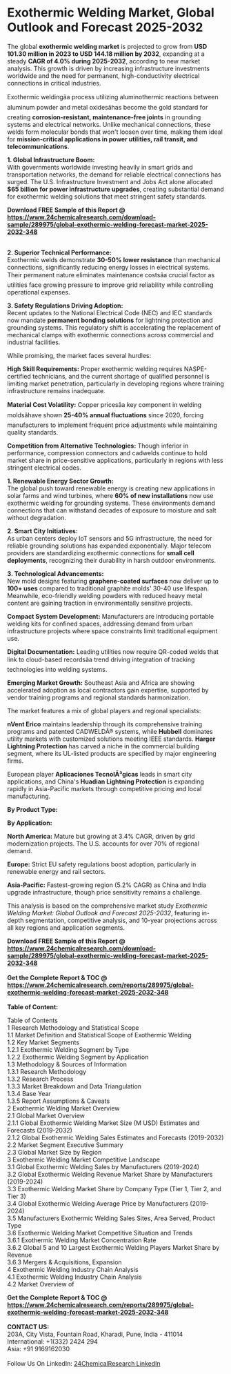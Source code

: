 <h1>Exothermic Welding Market, Global Outlook and Forecast 2025-2032</h1><p>The global <strong>exothermic welding market</strong> is projected to grow from <strong>USD 101.30 million in 2023 to USD 144.18 million by 2032</strong>, expanding at a steady <strong>CAGR of 4.0% during 2025-2032</strong>, according to new market analysis. This growth is driven by increasing infrastructure investments worldwide and the need for permanent, high-conductivity electrical connections in critical industries.</p><p>Exothermic weldingâa process utilizing aluminothermic reactions between aluminum powder and metal oxidesâhas become the gold standard for creating <strong>corrosion-resistant, maintenance-free joints</strong> in grounding systems and electrical networks. Unlike mechanical connections, these welds form molecular bonds that won't loosen over time, making them ideal for <strong>mission-critical applications in power utilities, rail transit, and telecommunications</strong>.</p><p><strong>1. Global Infrastructure Boom:</strong><br>
With governments worldwide investing heavily in smart grids and transportation networks, the demand for reliable electrical connections has surged. The U.S. Infrastructure Investment and Jobs Act alone allocated <strong>$65 billion for power infrastructure upgrades</strong>, creating substantial demand for exothermic welding solutions that meet stringent safety standards.</p><div><b>Download FREE Sample of this Report @ 
            <a href="https://www.24chemicalresearch.com/download-sample/289975/global-exothermic-welding-forecast-market-2025-2032-348">
            https://www.24chemicalresearch.com/download-sample/289975/global-exothermic-welding-forecast-market-2025-2032-348</a></b></div><br><p><strong>2. Superior Technical Performance:</strong><br>
Exothermic welds demonstrate <strong>30-50% lower resistance</strong> than mechanical connections, significantly reducing energy losses in electrical systems. Their permanent nature eliminates maintenance costsâa crucial factor as utilities face growing pressure to improve grid reliability while controlling operational expenses.</p><p><strong>3. Safety Regulations Driving Adoption:</strong><br>
Recent updates to the National Electrical Code (NEC) and IEC standards now mandate <strong>permanent bonding solutions</strong> for lightning protection and grounding systems. This regulatory shift is accelerating the replacement of mechanical clamps with exothermic connections across commercial and industrial facilities.</p><p>While promising, the market faces several hurdles:</p><p><strong>High Skill Requirements:</strong> Proper exothermic welding requires NASPE-certified technicians, and the current shortage of qualified personnel is limiting market penetration, particularly in developing regions where training infrastructure remains inadequate.</p><p><strong>Material Cost Volatility:</strong> Copper pricesâa key component in welding moldsâhave shown <strong>25-40% annual fluctuations</strong> since 2020, forcing manufacturers to implement frequent price adjustments while maintaining quality standards.</p><p><strong>Competition from Alternative Technologies:</strong> Though inferior in performance, compression connectors and cadwelds continue to hold market share in price-sensitive applications, particularly in regions with less stringent electrical codes.</p><p><strong>1. Renewable Energy Sector Growth:</strong><br>
The global push toward renewable energy is creating new applications in solar farms and wind turbines, where <strong>60% of new installations</strong> now use exothermic welding for grounding systems. These environments demand connections that can withstand decades of exposure to moisture and salt without degradation.</p><p><strong>2. Smart City Initiatives:</strong><br>
As urban centers deploy IoT sensors and 5G infrastructure, the need for reliable grounding solutions has expanded exponentially. Major telecom providers are standardizing exothermic connections for <strong>small cell deployments</strong>, recognizing their durability in harsh outdoor environments.</p><p><strong>3. Technological Advancements:</strong><br>
New mold designs featuring <strong>graphene-coated surfaces</strong> now deliver up to <strong>100+ uses</strong> compared to traditional graphite molds' 30-40 use lifespan. Meanwhile, eco-friendly welding powders with reduced heavy metal content are gaining traction in environmentally sensitive projects.</p><p><strong>Compact System Development:</strong> Manufacturers are introducing portable welding kits for confined spaces, addressing demand from urban infrastructure projects where space constraints limit traditional equipment use.</p><p><strong>Digital Documentation:</strong> Leading utilities now require QR-coded welds that link to cloud-based recordsâa trend driving integration of tracking technologies into welding systems.</p><p><strong>Emerging Market Growth:</strong> Southeast Asia and Africa are showing accelerated adoption as local contractors gain expertise, supported by vendor training programs and regional standards harmonization.</p><p>The market features a mix of global players and regional specialists:</p><p><strong>nVent Erico</strong> maintains leadership through its comprehensive training programs and patented CADWELDÂ® systems, while <strong>Hubbell</strong> dominates utility markets with customized solutions meeting IEEE standards. <strong>Harger Lightning Protection</strong> has carved a niche in the commercial building segment, where its UL-listed products are specified by major engineering firms.</p><p>European player <strong>Aplicaciones TecnolÃ³gicas</strong> leads in smart city applications, and China's <strong>Huadian Lightning Protection</strong> is expanding rapidly in Asia-Pacific markets through competitive pricing and local manufacturing.</p><p><strong>By Product Type:</strong></p><p><strong>By Application:</strong></p><p><strong>North America:</strong> Mature but growing at 3.4% CAGR, driven by grid modernization projects. The U.S. accounts for over 70% of regional demand.</p><p><strong>Europe:</strong> Strict EU safety regulations boost adoption, particularly in renewable energy and rail sectors.</p><p><strong>Asia-Pacific:</strong> Fastest-growing region (5.2% CAGR) as China and India upgrade infrastructure, though price sensitivity remains a challenge.</p><p>This analysis is based on the comprehensive market study <em>Exothermic Welding Market: Global Outlook and Forecast 2025-2032</em>, featuring in-depth segmentation, competitive analysis, and 10-year projections across all key regions and application segments.</p><div><b>Download FREE Sample of this Report @ 
            <a href="https://www.24chemicalresearch.com/download-sample/289975/global-exothermic-welding-forecast-market-2025-2032-348">
            https://www.24chemicalresearch.com/download-sample/289975/global-exothermic-welding-forecast-market-2025-2032-348</a></b></div><br><div><b>Get the Complete Report & TOC @ 
            <a href="https://www.24chemicalresearch.com/reports/289975/global-exothermic-welding-forecast-market-2025-2032-348">
            https://www.24chemicalresearch.com/reports/289975/global-exothermic-welding-forecast-market-2025-2032-348</a></b></div><br>
            <b>Table of Content:</b><p>Table of Contents<br />
1 Research Methodology and Statistical Scope<br />
1.1 Market Definition and Statistical Scope of Exothermic Welding<br />
1.2 Key Market Segments<br />
1.2.1 Exothermic Welding Segment by Type<br />
1.2.2 Exothermic Welding Segment by Application<br />
1.3 Methodology & Sources of Information<br />
1.3.1 Research Methodology<br />
1.3.2 Research Process<br />
1.3.3 Market Breakdown and Data Triangulation<br />
1.3.4 Base Year<br />
1.3.5 Report Assumptions & Caveats<br />
2 Exothermic Welding Market Overview<br />
2.1 Global Market Overview<br />
2.1.1 Global Exothermic Welding Market Size (M USD) Estimates and Forecasts (2019-2032)<br />
2.1.2 Global Exothermic Welding Sales Estimates and Forecasts (2019-2032)<br />
2.2 Market Segment Executive Summary<br />
2.3 Global Market Size by Region<br />
3 Exothermic Welding Market Competitive Landscape<br />
3.1 Global Exothermic Welding Sales by Manufacturers (2019-2024)<br />
3.2 Global Exothermic Welding Revenue Market Share by Manufacturers (2019-2024)<br />
3.3 Exothermic Welding Market Share by Company Type (Tier 1, Tier 2, and Tier 3)<br />
3.4 Global Exothermic Welding Average Price by Manufacturers (2019-2024)<br />
3.5 Manufacturers Exothermic Welding Sales Sites, Area Served, Product Type<br />
3.6 Exothermic Welding Market Competitive Situation and Trends<br />
3.6.1 Exothermic Welding Market Concentration Rate<br />
3.6.2 Global 5 and 10 Largest Exothermic Welding Players Market Share by Revenue<br />
3.6.3 Mergers & Acquisitions, Expansion<br />
4 Exothermic Welding Industry Chain Analysis<br />
4.1 Exothermic Welding Industry Chain Analysis<br />
4.2 Market Overview of</p><div><b>Get the Complete Report & TOC @ 
            <a href="https://www.24chemicalresearch.com/reports/289975/global-exothermic-welding-forecast-market-2025-2032-348">
            https://www.24chemicalresearch.com/reports/289975/global-exothermic-welding-forecast-market-2025-2032-348</a></b></div><br><b>CONTACT US:</b><br>
            203A, City Vista, Fountain Road, Kharadi, Pune, India - 411014<br>
            International: +1(332) 2424 294<br>
            Asia: +91 9169162030 <br><br>
            Follow Us On LinkedIn: <a href="https://www.linkedin.com/company/24chemicalresearch/">24ChemicalResearch LinkedIn</a>